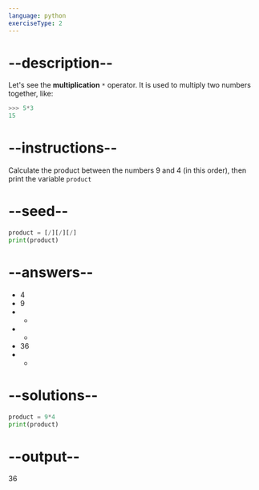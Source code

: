 ```yaml
---
language: python
exerciseType: 2
---
```


# --description--

Let's see the **multiplication** `*` operator.
It is used to multiply two numbers together, like:
```python
>>> 5*3
15
```

# --instructions--

Calculate the product between the numbers 9 and 4 (in this order), then print the variable `product`

# --seed--

```python
product = [/][/][/]
print(product)
```

# --answers--

- 4
- 9
- +
- -
- 36
- *

# --solutions--

```python
product = 9*4
print(product)
```

# --output--

36
